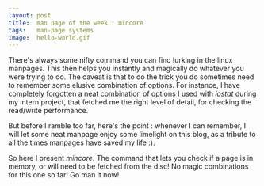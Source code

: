 ```yaml
---
layout: post
title:  man page of the week : mincore
tags:   man-page systems
image:  hello-world.gif
---
```


There's always some nifty command you can find lurking in the linux manpages. This then helps you instantly and magically do whatever you were trying to do. The caveat is that to do the trick you do sometimes need to remember some elusive combination of options. For instance, I have completely forgotten a neat combination of options I used with *iostat* during my intern project, that fetched me the right level of detail, for checking the read/write performance. 

But before I ramble too far, here's the point : whenever I can remember, I will let some neat manpage enjoy some limelight on this blog, as a tribute to all the times manpages have saved my life :).

So here I present *mincore*. The command that lets you check if a page is in memory, or will need to be fetched from the disc! No magic combinations for this one so far! Go man it now! 

